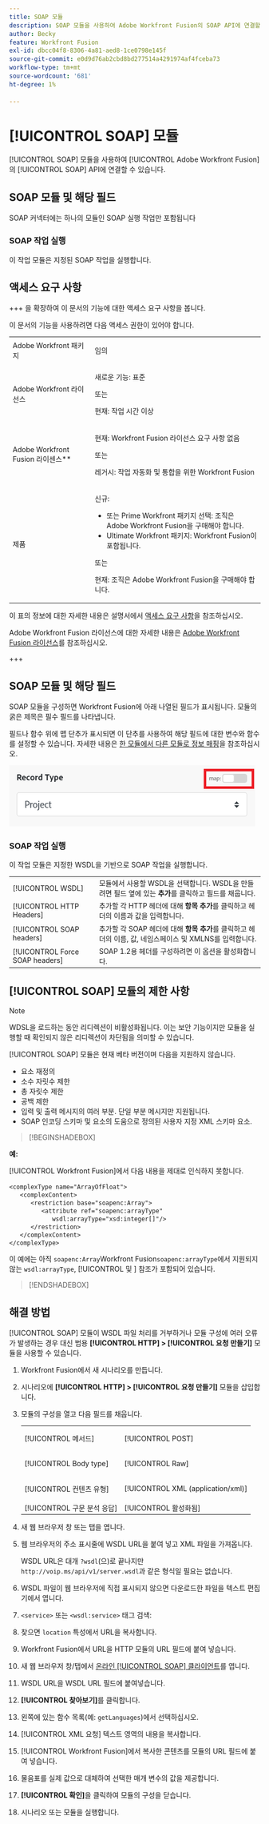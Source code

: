 ```yaml
---
title: SOAP 모듈
description: SOAP 모듈을 사용하여 Adobe Workfront Fusion의 SOAP API에 연결할 수 있습니다.
author: Becky
feature: Workfront Fusion
exl-id: dbcc04f8-8306-4a81-aed8-1ce0798e145f
source-git-commit: e0d9d76ab2cbd8bd277514a4291974af4fceba73
workflow-type: tm+mt
source-wordcount: '681'
ht-degree: 1%

---
```


# [!UICONTROL SOAP] 모듈

[!UICONTROL SOAP] 모듈을 사용하여 [!UICONTROL Adobe Workfront Fusion]의 [!UICONTROL SOAP] API에 연결할 수 있습니다.

## SOAP 모듈 및 해당 필드

SOAP 커넥터에는 하나의 모듈인 SOAP 실행 작업만 포함됩니다

### SOAP 작업 실행

이 작업 모듈은 지정된 SOAP 작업을 실행합니다.



## 액세스 요구 사항

+++ 을 확장하여 이 문서의 기능에 대한 액세스 요구 사항을 봅니다.

이 문서의 기능을 사용하려면 다음 액세스 권한이 있어야 합니다.

<table style="table-layout:auto">
 <col> 
 <col> 
 <tbody> 
  <tr> 
   <td role="rowheader">Adobe Workfront 패키지</td> 
   <td> <p>임의</p> </td> 
  </tr> 
  <tr data-mc-conditions=""> 
   <td role="rowheader">Adobe Workfront 라이선스</td> 
   <td> <p>새로운 기능: 표준</p><p>또는</p><p>현재: 작업 시간 이상</p> </td> 
  </tr> 
  <tr> 
   <td role="rowheader">Adobe Workfront Fusion 라이센스**</td> 
   <td>
   <p>현재: Workfront Fusion 라이선스 요구 사항 없음</p>
   <p>또는</p>
   <p>레거시: 작업 자동화 및 통합을 위한 Workfront Fusion </p>
   </td> 
  </tr> 
  <tr> 
   <td role="rowheader">제품</td> 
   <td>
   <p>신규:</p> <ul><li>또는 Prime Workfront 패키지 선택: 조직은 Adobe Workfront Fusion을 구매해야 합니다.</li><li>Ultimate Workfront 패키지: Workfront Fusion이 포함됩니다.</li></ul>
   <p>또는</p>
   <p>현재: 조직은 Adobe Workfront Fusion을 구매해야 합니다.</p>
   </td> 
  </tr>
 </tbody> 
</table>

이 표의 정보에 대한 자세한 내용은 설명서에서 [액세스 요구 사항](/help/workfront-fusion/references/licenses-and-roles/access-level-requirements-in-documentation.md)을 참조하십시오.

Adobe Workfront Fusion 라이선스에 대한 자세한 내용은 [Adobe Workfront Fusion 라이선스](/help/workfront-fusion/set-up-and-manage-workfront-fusion/licensing-operations-overview/license-automation-vs-integration.md)를 참조하십시오.

+++

## SOAP 모듈 및 해당 필드

SOAP 모듈을 구성하면 Workfront Fusion에 아래 나열된 필드가 표시됩니다.  모듈의 굵은 제목은 필수 필드를 나타냅니다.

필드나 함수 위에 맵 단추가 표시되면 이 단추를 사용하여 해당 필드에 대한 변수와 함수를 설정할 수 있습니다. 자세한 내용은 [한 모듈에서 다른 모듈로 정보 매핑](/help/workfront-fusion/create-scenarios/map-data/map-data-from-one-to-another.md)을 참조하십시오.

![맵 전환](/help/workfront-fusion/references/apps-and-modules/assets/map-toggle-350x74.png)

### SOAP 작업 실행

이 작업 모듈은 지정한 WSDL을 기반으로 SOAP 작업을 실행합니다.

<table style="table-layout:auto">
 <col> 
 </col> 
 <col> 
 </col> 
 <tbody> 
  <tr> 
   <td>[!UICONTROL WSDL]</td> 
   <td> 모듈에서 사용할 WSDL을 선택합니다. WSDL을 만들려면 필드 옆에 있는 <b>추가</b>를 클릭하고 필드를 채웁니다. </td> 
  </tr> 
  <tr> 
   <td>[!UICONTROL HTTP Headers]</td> 
   <td> 추가할 각 HTTP 헤더에 대해 <b>항목 추가</b>를 클릭하고 헤더의 이름과 값을 입력합니다.</td> 
  </tr> 
  <tr> 
   <td>[!UICONTROL SOAP headers]</td> 
   <td> 추가할 각 SOAP 헤더에 대해 <b>항목 추가</b>를 클릭하고 헤더의 이름, 값, 네임스페이스 및 XMLNS를 입력합니다.</td> 
  </tr> 
  <tr data-mc-conditions=""> 
   <td>[!UICONTROL Force SOAP headers]</td> 
   <td> SOAP 1.2용 헤더를 구성하려면 이 옵션을 활성화합니다. </td> 
  </tr> 
  </tbody> 
</table>

## [!UICONTROL SOAP] 모듈의 제한 사항

>[!NOTE]
>
>WDSL을 로드하는 동안 리디렉션이 비활성화됩니다. 이는 보안 기능이지만 모듈을 실행할 때 확인되지 않은 리디렉션이 차단됨을 의미할 수 있습니다.

[!UICONTROL SOAP] 모듈은 현재 베타 버전이며 다음을 지원하지 않습니다.

* 요소 재정의
* 소수 자릿수 제한
* 총 자릿수 제한
* 공백 제한
* 입력 및 출력 메시지의 여러 부분. 단일 부분 메시지만 지원됩니다.
* SOAP 인코딩 스키마 및 요소의 도움으로 정의된 사용자 지정 XML 스키마 요소.

>[!BEGINSHADEBOX]

**예:**

[!UICONTROL Workfront Fusion]에서 다음 내용을 제대로 인식하지 못합니다.

```
<complexType name="ArrayOfFloat">
   <complexContent>
      <restriction base="soapenc:Array">
         <attribute ref="soapenc:arrayType"
            wsdl:arrayType="xsd:integer[]"/>
      </restriction>
   </complexContent>
</complexType>
```

이 예에는 아직 `soapenc:Array`Workfront Fusion`soapenc:arrayType`에서 지원되지 않는 `wsdl:arrayType`, [!UICONTROL  및 ] 참조가 포함되어 있습니다.

>[!ENDSHADEBOX]

## 해결 방법

[!UICONTROL SOAP] 모듈이 WSDL 파일 처리를 거부하거나 모듈 구성에 여러 오류가 발생하는 경우 대신 범용 **[!UICONTROL HTTP] > [!UICONTROL 요청 만들기]** 모듈을 사용할 수 있습니다.

1. Workfront Fusion에서 새 시나리오를 만듭니다.
1. 시나리오에 **[!UICONTROL HTTP] > [!UICONTROL 요청 만들기]** 모듈을 삽입합니다.
1. 모듈의 구성을 열고 다음 필드를 채웁니다.

   <table style="table-layout:auto"> 
    <col> 
    <col> 
    <tbody> 
     <tr> 
      <td role="rowheader">[!UICONTROL 메서드]</td> 
      <td> <p>[!UICONTROL POST]</p> </td> 
     </tr> 
     <tr data-mc-conditions=""> 
      <td role="rowheader">[!UICONTROL Body type]</td> 
      <td> <p>[!UICONTROL Raw]</p> </td>
     </tr> 
     <tr> 
      <td role="rowheader">[!UICONTROL 컨텐츠 유형]</td> 
      <td> <p>[!UICONTROL XML (application/xml)]</p> </td> 
     </tr> 
     <tr> 
      <td role="rowheader">[!UICONTROL 구문 분석 응답]</td> 
      <td>[!UICONTROL 활성화됨]</td> 
     </tr> 
    </tbody> 
   </table>

   <!--![Workaround](/help/workfront-fusion/references/apps-and-modules/assets/workaround-350x443.png)-->

1. 새 웹 브라우저 창 또는 탭을 엽니다.
1. 웹 브라우저의 주소 표시줄에 WSDL URL을 붙여 넣고 XML 파일을 가져옵니다.

   WSDL URL은 대개 `?wsdl`(으)로 끝나지만 `http://voip.ms/api/v1/server.wsdl`과 같은 형식일 필요는 없습니다.

1. WSDL 파일이 웹 브라우저에 직접 표시되지 않으면 다운로드한 파일을 텍스트 편집기에서 엽니다.
1. `<service>` 또는 `<wsdl:service>` 태그 검색:

   <!--![Service](/help/workfront-fusion/references/apps-and-modules/assets/service-350x65.png)-->

1. 찾으면 `location` 특성에서 URL을 복사합니다.
1. Workfront Fusion에서 URL을 HTTP 모듈의 URL 필드에 붙여 넣습니다.
1. 새 웹 브라우저 창/탭에서 [온라인 [!UICONTROL SOAP] 클라이언트](https://wsdlbrowser.com/)를 엽니다.
1. WSDL URL을 WSDL URL 필드에 붙여넣습니다.
1. **[!UICONTROL 찾아보기]**&#x200B;를 클릭합니다.
1. 왼쪽에 있는 함수 목록(예: `getLanguages`)에서 선택하십시오.
1. [!UICONTROL XML 요청] 텍스트 영역의 내용을 복사합니다.
1. [!UICONTROL Workfront Fusion]에서 복사한 콘텐츠를 모듈의 URL 필드에 붙여 넣습니다.
1. 물음표를 실제 값으로 대체하여 선택한 매개 변수의 값을 제공합니다.

   <!--![Request](/help/workfront-fusion/references/apps-and-modules/assets/request-xml-350x172.png)-->

1. **[!UICONTROL 확인]**&#x200B;을 클릭하여 모듈의 구성을 닫습니다.
1. 시나리오 또는 모듈을 실행합니다.
